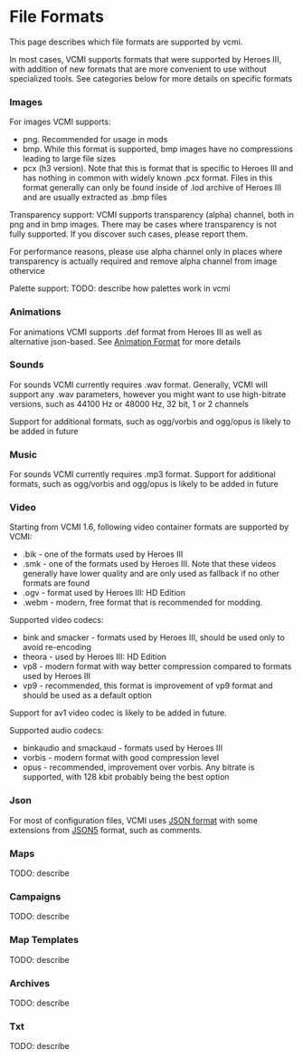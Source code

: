 # File Formats

This page describes which file formats are supported by vcmi. 

In most cases, VCMI supports formats that were supported by Heroes III, with addition of new formats that are more convenient to use without specialized tools. See categories below for more details on specific formats

### Images

For images VCMI supports:
- png. Recommended for usage in mods
- bmp. While this format is supported, bmp images have no compressions leading to large file sizes
- pcx (h3 version). Note that this is format that is specific to Heroes III and has nothing in common with widely known .pcx format. Files in this format generally can only be found inside of .lod archive of Heroes III and are usually extracted as .bmp files

Transparency support:
VCMI supports transparency (alpha) channel, both in png and in bmp images. There may be cases where transparency is not fully supported. If you discover such cases, please report them.

For performance reasons, please use alpha channel only in places where transparency is actually required and remove alpha channel from image othervice

Palette support:
TODO: describe how palettes work in vcmi

### Animations

For animations VCMI supports .def format from Heroes III as well as alternative json-based. See [Animation Format](Animation_Format.md) for more details

### Sounds

For sounds VCMI currently requires .wav format. Generally, VCMI will support any .wav parameters, however you might want to use high-bitrate versions, such as 44100 Hz or 48000 Hz, 32 bit, 1 or 2 channels

Support for additional formats, such as ogg/vorbis and ogg/opus is likely to be added in future

### Music

For sounds VCMI currently requires .mp3 format. Support for additional formats, such as ogg/vorbis and ogg/opus is likely to be added in future

### Video

Starting from VCMI 1.6, following video container formats are supported by VCMI:

- .bik - one of the formats used by Heroes III
- .smk - one of the formats used by Heroes III. Note that these videos generally have lower quality and are only used as fallback if no other formats are found
- .ogv - format used by Heroes III: HD Edition
- .webm - modern, free format that is recommended for modding.

Supported video codecs:
- bink and smacker - formats used by Heroes III, should be used only to avoid re-encoding
- theora - used by Heroes III: HD Edition
- vp8 - modern format with way better compression compared to formats used by Heroes III
- vp9 - recommended, this format is improvement of vp9 format and should be used as a default option

Support for av1 video codec is likely to be added in future.

Supported audio codecs:
- binkaudio and smackaud - formats used by Heroes III
- vorbis - modern format with good compression level
- opus - recommended, improvement over vorbis. Any bitrate is supported, with 128 kbit probably being the best option

### Json

For most of configuration files, VCMI uses [JSON format](http://en.wikipedia.org/wiki/Json) with some extensions from [JSON5](https://spec.json5.org/) format, such as comments.

### Maps

TODO: describe

### Campaigns

TODO: describe

### Map Templates

TODO: describe

### Archives

TODO: describe

### Txt

TODO: describe

